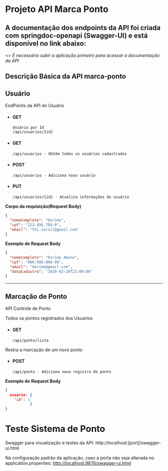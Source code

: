 # Projeto API Marca Ponto

## A documentação dos endpoints da API foi criada com springdoc-openapi (Swagger-UI) e está disponível no link abaixo: 
<>
*É necessário subir a aplicação primeiro para acessar a documentação da API*

## Descrição Básica da API marca-ponto

## Usuário
EndPoints da API do Usuário

* #### GET
      Usuário por Id
      /api/usuarios/{id} 
      

* #### GET
      /api/usuarios - Obtém todos os usuários cadastrados
      
* #### POST
      /api/usuarios - Adiciona novo usuário
      
* #### PUT
      /api/usuarios/{id} - Atualiza informações do usuário

**Corpo da requisição(Request Body)**
```json
{
  "nomeCompleto": "Dorime",
  "cpf": "123.456.789-0",
  "email": "thi.carsil@gmail.com"
}
```

**Exemplo de Request Body**
```json
{
  "nomeCompleto": "Dorime Ameno",
  "cpf": "000.000.000-00",
  "email": "dorime@gmail.com",
  "dataCadastro": "2020-02-20T23:00:00"
}
```

---

## Marcação de Ponto
API Controle de Ponto

Todos os pontos registrados dos Usuarios
* #### GET
      /api/ponto/lista 

Restra a marcação de um novo ponto
* #### POST
      /api/ponto - Adiciona novo registro de ponto

**Exemplo do Request Body**
```json
{
  usuario: {
    "id": 1
           }
}
```

      
      
 # Teste Sistema de Ponto

Swagger para visualização e testes da API: http://<span></span>localhost:[port]/swagger-ui.html

Na configuração padrão da aplicação, caso a porta não seja alterada no application.properties: [http://localhost:9876/swagger-ui.html](http://localhost:9876/swagger-ui.html)

